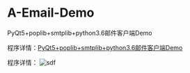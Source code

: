 # A-Email-Demo
PyQt5+poplib+smtplib+python3.6邮件客户端Demo

程序详情：[PyQt5+poplib+smtplib+python3.6邮件客户端Demo](http://mybules.com/?p=237)

程序详情：
![sdf](apps/)
